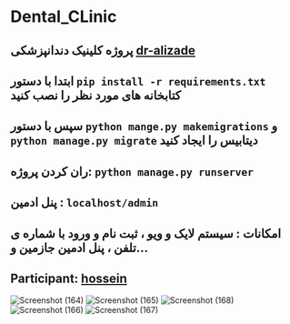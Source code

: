 # Dental_CLinic
پروژه کلینیک دندانپزشکی [dr-alizade](https://dr-alizade.ir/)
---
ابتدا با دستور `pip install -r requirements.txt` کتابخانه های مورد نظر را نصب کنید
---
سپس با دستور `python mange.py makemigrations` و `python manage.py migrate` دیتابیس را ایجاد کنید
---
ران کردن پروژه: `python manage.py runserver`
---
پنل ادمین : `localhost/admin`
---
امکانات : سیستم لایک و ویو ، ثبت نام و ورود با شماره ی تلفن ، پنل ادمین جازمین و...
---
Participant: [hossein](https://github.com/HoseiinTech)
---
![Screenshot (164)](https://github.com/alirez13/Dental_CLinic/assets/106848511/0be56bb8-fd27-45f8-8878-ce08830a5e5e)
![Screenshot (165)](https://github.com/alirez13/Dental_CLinic/assets/106848511/dfe009a7-0275-4e38-8548-537b17dd8a23)
![Screenshot (168)](https://github.com/alirez13/Dental_CLinic/assets/106848511/a888b64b-66de-498a-80b8-897401c0eced)
![Screenshot (166)](https://github.com/alirez13/Dental_CLinic/assets/106848511/a0a3e3ec-2973-4892-bc17-d82e80f78108)
![Screenshot (167)](https://github.com/alirez13/Dental_CLinic/assets/106848511/b5dbad14-a573-4124-9ec9-3a80da30867f)


